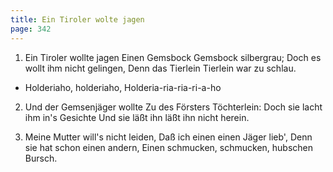 ```yaml
---
title: Ein Tiroler wolte jagen
page: 342
---  
```



1. Ein Tiroler wollte jagen
Einen Gemsbock Gemsbock silbergrau;
Doch es wollt ihm nicht gelingen,
Denn das Tierlein Tierlein war zu schlau.


- Holderiaho, holderiaho,
Holderia-ria-ria-ri-a-ho


2. Und der Gemsenjäger wollte
Zu des Försters Töchterlein:
Doch sie lacht ihm in's Gesichte
Und sie läßt ihn läßt ihn nicht herein.


3. Meine Mutter will's nicht leiden,
Daß ich einen einen Jäger lieb',
Denn sie hat schon einen andern,
Einen schmucken, schmucken, hubschen Bursch.